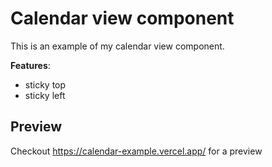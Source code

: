 # Calendar view component

This is an example of my calendar view component.

**Features**:

- sticky top
- sticky left

## Preview

Checkout https://calendar-example.vercel.app/ for a preview
